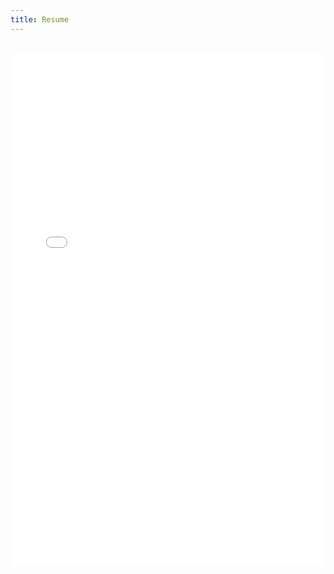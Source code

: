 ```yaml
---
title: Resume
---
```


<br>

<embed src="assets/Resume.pdf" type="application/pdf" width="100%" height="820">
